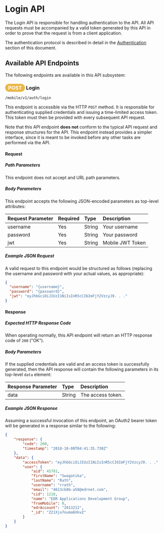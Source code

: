 # Login API

The Login API is responsible for handling authentication
to the API. All API requests must be accompanied by
a valid token generated by this API in order to prove that
the request is from a client application.

The authentication protocol is described in detail in
the [Authentication](../authentication.md) section of
this document.

## Available API Endpoints

The following endpoints are available in this API subsystem:

### <span style="background-color: #ebb747; font-weight: bold; color: #ffffff; padding: 3px 10px; border-radius: 14px;">POST</span> **Login**

```text
/mobile/v1/auth/login
```

This endpoint is accessible via the HTTP `POST` method. It
is responsible for authenticating supplied credentials and
issuing a time-limited access token. This token must then
be provided with every subsequent API request.

Note that this API endpoint **does not** conform to the typical
API request and response structures for the API. This
endpoint instead provides a simpler interface, since it is
meant to be invoked before any other tasks are performed via
the API.

#### Request

##### Path Parameters

This endpoint does not accept and URL path parameters.

##### Body Parameters

This endpoint accepts the following JSON-encoded parameters
as top-level attributes:

| Request Parameter | Required | Type | Description |
| :--- | :--- | :--- | :--- |
| username | Yes | String | Your username |
| password | Yes | String | Your password |
| jwt | Yes | String | Mobile JWT Token |

##### Example JSON Request

A valid request to this endpoint would be structured as follows
(replacing the username and password with your actual values,
as appropriate):

```json
{
  "username": "{username}",
  "password": "{password}",
  "jwt": "eyJhbGciOiJIUzI1NiIsInR5cCI6ImFjY2VzcyJ9. . ."
}
```

#### Response

##### Expected HTTP Response Code

When operating normally, this API endpoint will return
an HTTP response code of `200` ("OK").

##### Body Parameters

If the supplied credentials are valid and an access token
is successfully generated, then the API response will
contain the following parameters in its top-level `data`
element:

| Response Parameter | Type | Description |
| :--- | :--- | :--- |
| data | String | The access token. |

##### Example JSON Response

Assuming a successful invocation of this endpoint, an OAuth2
bearer token will be generated in a response similar to the
following:

```json
{
    "response": {
        "code": 200,
        "timestamp": "2018-10-08T04:41:35.730Z"
    },
    "data": {
        "accessToken": "eyJhbGciOiJIUzI1NiIsInR5cCI6ImFjY2VzcyJ9. . .",
        "user": {
            "aid": 45781,
            "firstName": "Swagatika",
            "lastName": "Rath",
            "username": "rrath",
            "email": "4613cb8b-a58@edrnet.com",
            "cid": 1218,
            "name": "EDR Applications Development Group",
            "fromMobile": 0,
            "edrAccount": "2013212",
            "_id": "Z21Xju7ouma6XkvZ"
        }
    }
}
```
